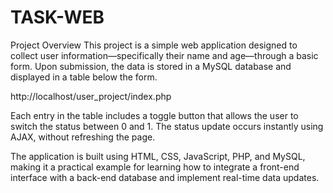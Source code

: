 # TASK-WEB

Project Overview
This project is a simple web application designed to collect user information—specifically their name and age—through a basic form. Upon submission, the data is stored in a MySQL database and displayed in a table below the form.

http://localhost/user_project/index.php

Each entry in the table includes a toggle button that allows the user to switch the status between 0 and 1. The status update occurs instantly using AJAX, without refreshing the page.

The application is built using HTML, CSS, JavaScript, PHP, and MySQL, making it a practical example for learning how to integrate a front-end interface with a back-end database and implement real-time data updates.
